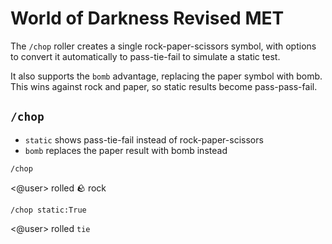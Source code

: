 # World of Darkness Revised MET

The `/chop` roller creates a single rock-paper-scissors symbol, with options to convert it automatically to pass-tie-fail to simulate a static test.

It also supports the `bomb` advantage, replacing the paper symbol with bomb. This wins against rock and paper, so static results become pass-pass-fail.

## `/chop`

* `static` shows pass-tie-fail instead of rock-paper-scissors
* `bomb` replaces the paper result with bomb instead

<!-- panels:start -->
<!-- div:left-panel -->
```invocation
/chop
```
<!-- div:right-panel -->
<@user> rolled :rock: rock
<!-- panels:end -->

<!-- panels:start -->
<!-- div:left-panel -->
```invocation
/chop static:True
```
<!-- div:right-panel -->
<@user> rolled `tie`
<!-- panels:end -->
